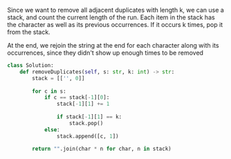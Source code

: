 Since we want to remove all adjacent duplicates with length k, we can use a stack, and count the current length of the run. Each item in the stack has the character as well as its previous occurrences. If it occurs k times, pop it from the stack.

At the end, we rejoin the string at the end for each character along with its occurrences, since they didn't show up enough times to be removed

```python
class Solution:
    def removeDuplicates(self, s: str, k: int) -> str:
        stack = [['', 0]]
        
        for c in s:
            if c == stack[-1][0]:
                stack[-1][1] += 1
                
                if stack[-1][1] == k:
                    stack.pop()
            else:
                stack.append([c, 1])
        
        return "".join(char * n for char, n in stack)
```